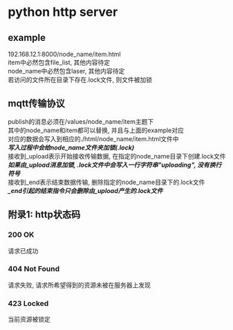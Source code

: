 # python http server

## example

192.168.12.1:8000/node_name/item.html  
item中必然包含file_list, 其他内容待定  
node_name中必然包含laser, 其他内容待定  
若访问的文件所在目录下存在.lock文件, 则文件被加锁

## mqtt传输协议

publish的消息必须在/values/node_name/item主题下  
其中的node_name和item都可以替换, 并且与上面的example对应  
对应的数据会写入到相应的./html/node_name/item.html文件中  
***写入过程中会给node_name文件夹加锁(.lock)***  
接收到_upload表示开始接收传输数据, 在指定的node_name目录下创建.lock文件  
***如果由_upload消息加锁, .lock文件中会写入一行字符串"uploading", 没有换行符号***  
接收到_end表示结束数据传输, 删除指定的node_name目录下的.lock文件  
***_end引起的结束指令只会删除由_upload产生的.lock文件***

## 附录1: http状态码

### 200 OK

请求已成功

### 404 Not Found

请求失败, 请求所希望得到的资源未被在服务器上发现

### 423 Locked

当前资源被锁定
